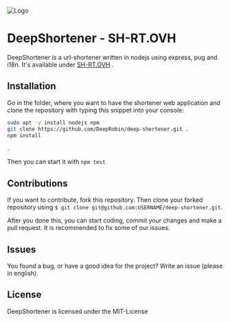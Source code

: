 ![Logo](https://raw.githubusercontent.com/DeepRobin/deep-shortener/master/public/img/favicon.ico "Logo")
# DeepShortener - SH-RT.OVH

DeepShortener is a url-shortener written in nodejs using express, pug and i18n. It's available under 
[SH-RT.OVH](https://sh-rt.ovh)
.

## Installation
Go in the folder, where you want to have the shortener web application and clone the repository with typing this snippet into your console:
```sh
sudo apt -y install nodejs npm
git clone https://github.com/DeepRobin/deep-shortener.git .
npm install
```
.

Then you can start it with `npm test`

## Contributions

If you want to contribute, fork this repository. Then clone your forked repository using
`$ git clone git@github.com:USERNAME/deep-shortener.git`.

After you done this, you can start coding, commit your changes and make a pull request.
It is recommended to fix some of our issues.

## Issues

You found a bug, or have a good idea for the project? Write an issue (please in english).


## License
DeepShortener is licensed under the MIT-License


